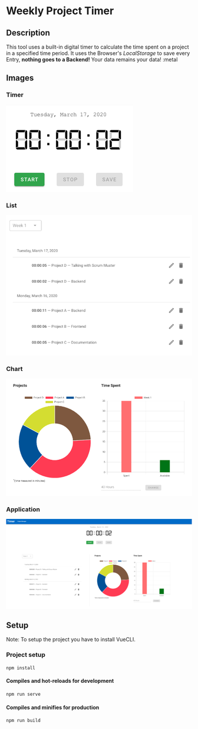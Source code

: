 # Weekly Project Timer

## Description
This tool uses a built-in digital timer to calculate the time spent on a project in a specified time period. 
It uses the Browser's _LocalStorage_ to save every Entry, __nothing goes to a Backend!__
Your data remains your data! :metal

## Images
### Timer
![timer](./src/assets/images/Timer.png "Timer")

### List
![list](./src/assets/images/ProjectList.png "List")

### Chart
![charts](./src/assets/images/Charts.png "Charts")

### Application
![application](./src/assets/images/Application.png "Application")

## Setup
Note: To setup the project you have to install VueCLI.

### Project setup
```
npm install
```

#### Compiles and hot-reloads for development
```
npm run serve
```

#### Compiles and minifies for production
```
npm run build
```
